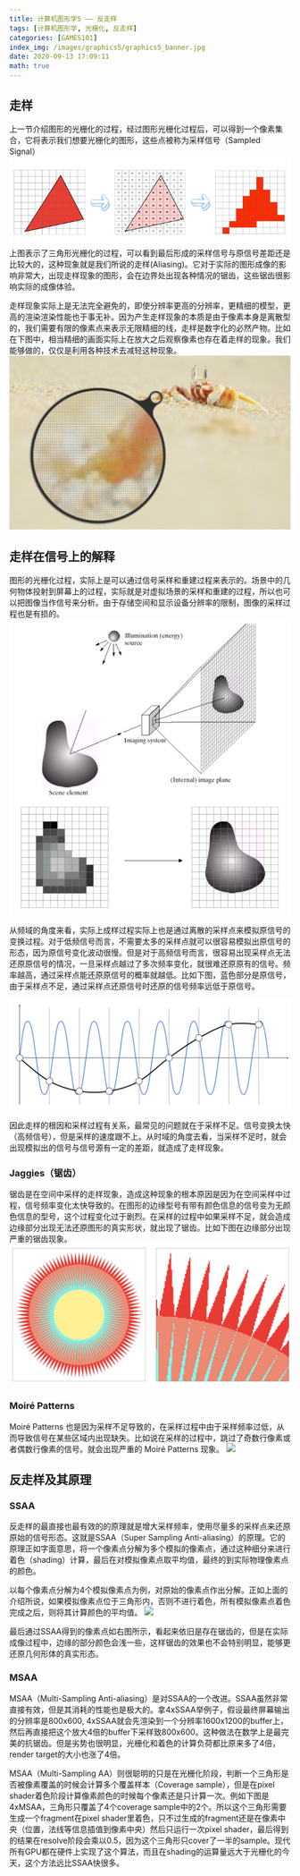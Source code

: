 ```yaml
---
title: 计算机图形学5 —— 反走样
tags: [计算机图形学, 光栅化, 反走样]
categories: [GAMES101]
index_img: /images/graphics5/graphics5_banner.jpg
date: 2020-09-13 17:09:11
math: true
---
```


## 走样
上一节介绍图形的光栅化的过程，经过图形光栅化过程后，可以得到一个像素集合，它将表示我们想要光栅化的图形，这些点被称为采样信号（Sampled Signal）
![](/images/graphics5/graphics5_sample.png)
上图表示了三角形光栅化的过程，可以看到最后形成的采样信号与原信号差距还是比较大的，这种现象就是我们所说的走样(Aliasing)。它对于实际的图形成像的影响非常大，出现走样现象的图形，会在边界处出现各种情况的锯齿，这些锯齿很影响实际的成像体验。

走样现象实际上是无法完全避免的，即使分辨率更高的分辨率，更精细的模型，更高的渲染渲染性能也于事无补。因为产生走样现象的本质是由于像素本身是离散型的，我们需要有限的像素点来表示无限精细的线，走样是数字化的必然产物。比如在下图中，相当精细的画面实际上在放大之后观察像素也存在着走样的现象。我们能够做的，仅仅是利用各种技术去减轻这种现象。
![](/images/graphics5/graphics5_aliasing.png)

## 走样在信号上的解释
图形的光栅化过程，实际上是可以通过信号采样和重建过程来表示的。场景中的几何物体投射到屏幕上的过程，实际就是对虚拟场景的采样和重建的过程，所以也可以把图像当作信号来分析。由于存储空间和显示设备分辨率的限制，图像的采样过程也是有损的。
![](/images/graphics5/graphics5_reconstructed.png)

从频域的角度来看，实际上成样过程实际上也是通过离散的采样点来模拟原信号的变换过程。对于低频信号而言，不需要太多的采样点就可以很容易模拟出原信号的形态，因为原信号变化波动很慢。但是对于高频信号而言，很容易出现采样点无法还原原信号的情况，一旦采样点越过了多次频率变化，就很难还原原有的信号。频率越高，通过采样点能还原原信号的概率就越低。比如下图，蓝色部分是原信号，由于采样点不足，通过采样点还原信号时还原的信号频率远低于原信号。

![](/images/graphics5/graphics5_frequency.png)

因此走样的根因和采样过程有关系，最常见的问题就在于采样不足。信号变换太快（高频信号），但是采样的速度跟不上。从时域的角度去看，当采样不足时，就会出现模拟出的信号与信号源有一定的差距，就造成了走样现象。

### Jaggies（锯齿）
锯齿是在空间中采样的走样现象，造成这种现象的根本原因是因为在空间采样中过程，信号频率变化太快导致的。在图形的边缘型号有带有颜色信息的信号变为无颜色信息的型号，这个过程变化过于剧烈。在采样的过程中如果采样不足，就会造成边缘部分出现无法还原图形的真实形状，就出现了锯齿。比如下图在边缘部分出现严重的锯齿现象。
![](/images/graphics5/graphics5_jaggies.png)
### Moiré Patterns
Moiré Patterns 也是因为采样不足导致的，在采样过程中由于采样频率过低，从而导致信号在某些区域内出现缺失。比如说在采样的过程中，跳过了奇数行像素或者偶数行像素的信号。就会出现严重的 Moiré Patterns 现象。
![](/images/graphics5/graphics5_Moiré.jpg)

## 反走样及其原理

### SSAA
反走样的最直接也最有效的的原理就是增大采样频率，使用尽量多的采样点来还原原始的信号形态。这就是SSAA（Super Sampling Anti-aliasing）的原理。它的原理正如字面意思，将一个像素点分解为多个模拟的像素点，通过这种细分来进行着色（shading）计算，最后在对模拟像素点取平均值，最终的到实际物理像素点的颜色。

以每个像素点分解为4个模拟像素点为例，对原始的像素点作出分解。正如上面的介绍所说，如果模拟像素点位于三角形内，否则不进行着色，所有模拟像素点着色完成之后，则将其计算颜色的平均值。
![](/images/graphics5/graphics5_SSAA.jpg)

最后通过SSAA得到的像素点如右图所示，看起来依旧是存在锯齿的，但是在实际成像过程中，边缘的部分颜色会浅一些，这样锯齿的效果也不会特别明显，能够更还原几何形体的真实形态。

### MSAA
MSAA（Multi-Sampling Anti-aliasing）是对SSAA的一个改进。SSAA虽然非常直接有效，但是其消耗的性能也是极大的。拿4xSSAA举例子，假设最终屏幕输出的分辨率是800x600, 4xSSAA就会先渲染到一个分辨率1600x1200的buffer上，然后再直接把这个放大4倍的buffer下采样致800x600。这种做法在数学上是最完美的抗锯齿。但是劣势也很明显，光栅化和着色的计算负荷都比原来多了4倍，render target的大小也涨了4倍。

MSAA（Multi-Sampling AA）则很聪明的只是在光栅化阶段，判断一个三角形是否被像素覆盖的时候会计算多个覆盖样本（Coverage sample），但是在pixel shader着色阶段计算像素颜色的时候每个像素还是只计算一次。例如下图是4xMSAA，三角形只覆盖了4个coverage sample中的2个。所以这个三角形需要生成一个fragment在pixel shader里着色，只不过生成的fragment还是在像素中央（位置，法线等信息插值到像素中央）然后只运行一次pixel shader，最后得到的结果在resolve阶段会乘以0.5，因为这个三角形只cover了一半的sample。现代所有GPU都在硬件上实现了这个算法，而且在shading的运算量远大于光栅化的今天，这个方法远比SSAA快很多。
